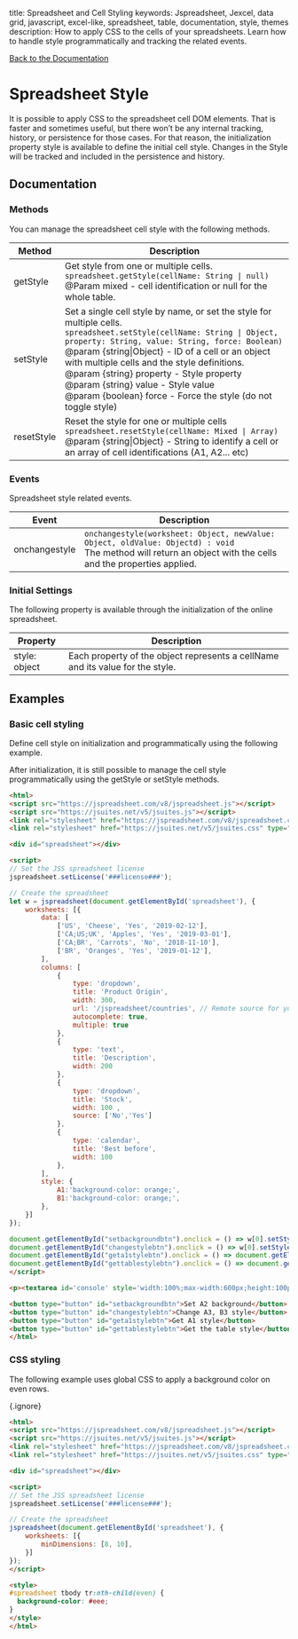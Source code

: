 title: Spreadsheet and Cell Styling
keywords: Jspreadsheet, Jexcel, data grid, javascript, excel-like, spreadsheet, table, documentation, style, themes
description: How to apply CSS to the cells of your spreadsheets. Learn how to handle style programmatically and tracking the related events.

[Back to the Documentation](/docs/v8 "Back to the documentation section")

# Spreadsheet Style

It is possible to apply CSS to the spreadsheet cell DOM elements. That is faster and sometimes useful, but there won’t be any internal tracking, history, or persistence for those cases. For that reason, the initialization property style is available to define the initial cell style. Changes in the Style will be tracked and included in the persistence and history.  

## Documentation

### Methods

You can manage the spreadsheet cell style with the following methods.

| Method     | Description                                                                                                                                                                                                                                                                                                                                                                                                                                         |
| -----------|-----------------------------------------------------------------------------------------------------------------------------------------------------------------------------------------------------------------------------------------------------------------------------------------------------------------------------------------------------------------------------------------------------------------------------------------------------|
| getStyle   | Get style from one or multiple cells.<br/>`spreadsheet.getStyle(cellName: String \| null)`<br/>@Param mixed - cell identification or null for the whole table.                                                                                                                                                                                                                                                                                     |
| setStyle   | Set a single cell style by name, or set the style for multiple cells.<br/>`spreadsheet.setStyle(cellName: String \| Object, property: String, value: String, force: Boolean)` <br/>@param {string\|Object} - ID of a cell or an object with multiple cells and the style definitions. <br/>@param {string} property - Style property <br/>@param {string} value - Style value <br/>@param {boolean} force - Force the style (do not toggle style) |
| resetStyle | Reset the style for one or multiple cells<br/>`spreadsheet.resetStyle(cellName: Mixed \| Array)` <br/>@param {string\|Object} - String to identify a cell or an array of cell identifications (A1, A2... etc)                                                                                                                                                                                                                                     |

 

### Events

Spreadsheet style related events.

| Event         | Description                                                                                                                                                    |
| --------------|----------------------------------------------------------------------------------------------------------------------------------------------------------------|
| onchangestyle | `onchangestyle(worksheet: Object, newValue: Object, oldValue: Objectd) : void`<br/>The method will return an object with the cells and the properties applied. |

 

### Initial Settings

The following property is available through the initialization of the online spreadsheet.

| Property      | Description                                                                    |
| --------------|--------------------------------------------------------------------------------|
| style: object | Each property of the object represents a cellName and its value for the style. |

 

## Examples

### Basic cell styling

Define cell style on initialization and programmatically using the following example. 

After initialization, it is still possible to manage the cell style programmatically using the getStyle or setStyle methods.

```html
<html>
<script src="https://jspreadsheet.com/v8/jspreadsheet.js"></script>
<script src="https://jsuites.net/v5/jsuites.js"></script>
<link rel="stylesheet" href="https://jspreadsheet.com/v8/jspreadsheet.css" type="text/css" />
<link rel="stylesheet" href="https://jsuites.net/v5/jsuites.css" type="text/css" />

<div id="spreadsheet"></div>

<script>
// Set the JSS spreadsheet license
jspreadsheet.setLicense('###license###');

// Create the spreadsheet
let w = jspreadsheet(document.getElementById('spreadsheet'), {
    worksheets: [{
        data: [
            ['US', 'Cheese', 'Yes', '2019-02-12'],
            ['CA;US;UK', 'Apples', 'Yes', '2019-03-01'],
            ['CA;BR', 'Carrots', 'No', '2018-11-10'],
            ['BR', 'Oranges', 'Yes', '2019-01-12'],
        ],
        columns: [
            {
                type: 'dropdown',
                title: 'Product Origin',
                width: 300,
                url: '/jspreadsheet/countries', // Remote source for your dropdown
                autocomplete: true,
                multiple: true
            },
            {
                type: 'text',
                title: 'Description',
                width: 200
            },
            {
                type: 'dropdown',
                title: 'Stock',
                width: 100 ,
                source: ['No','Yes']
            },
            {
                type: 'calendar',
                title: 'Best before',
                width: 100
            },
        ],
        style: {
            A1:'background-color: orange;',
            B1:'background-color: orange;',
        },
    }]
});

document.getElementById("setbackgroundbtn").onclick = () => w[0].setStyle('A2', 'background-color', 'yellow');
document.getElementById("changestylebtn").onclick = () => w[0].setStyle({ A3:'font-weight: bold;', B3:'background-color: yellow;' });
document.getElementById("geta1stylebtn").onclick = () => document.getElementById('console').innerHTML = w[0].getStyle('A1');
document.getElementById("gettablestylebtn").onclick = () => document.getElementById('console').innerHTML = JSON.stringify(w[0].getStyle());
</script>

<p><textarea id='console' style='width:100%;max-width:600px;height:100px;'></textarea></p>

<button type="button" id="setbackgroundbtn">Set A2 background</button>
<button type="button" id="changestylebtn">Change A3, B3 style</button>
<button type="button" id="geta1stylebtn">Get A1 style</button>
<button type="button" id="gettablestylebtn">Get the table style</button>
</html>
```
  

### CSS styling

The following example uses global CSS to apply a background color on even rows. 

{.ignore}
```html
<html>
<script src="https://jspreadsheet.com/v8/jspreadsheet.js"></script>
<script src="https://jsuites.net/v5/jsuites.js"></script>
<link rel="stylesheet" href="https://jspreadsheet.com/v8/jspreadsheet.css" type="text/css" />
<link rel="stylesheet" href="https://jsuites.net/v5/jsuites.css" type="text/css" />

<div id="spreadsheet"></div>

<script>
// Set the JSS spreadsheet license
jspreadsheet.setLicense('###license###');

// Create the spreadsheet
jspreadsheet(document.getElementById('spreadsheet'), {
    worksheets: [{
        minDimensions: [8, 10],
    }]
});
</script>

<style>
#spreadsheet tbody tr:nth-child(even) {
  background-color: #eee;
}
</style>
</html>
```
 
